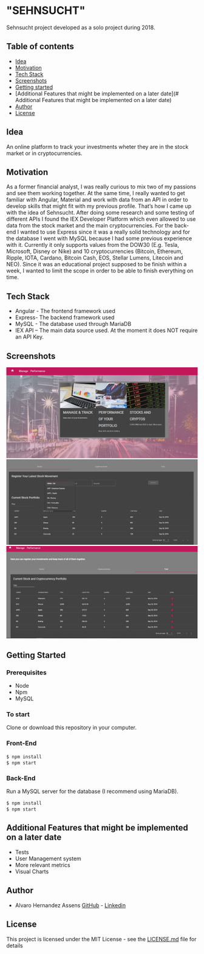 # "SEHNSUCHT"
Sehnsucht project developed as a solo project during 2018.

## Table of contents
* [Idea](#idea)
* [Motivation](#motivation)
* [Tech Stack](#tech-stack)
* [Screenshots](#screenshots)
* [Getting started](#getting-started)
* [Additional Features that might be implemented on a later date](# Additional Features that might be implemented on a later date)
* [Author](#author)
* [License](#license)

## Idea
An online platform to track your investments wheter they are in the stock market or in cryptocurrencies.

## Motivation
As a former financial analyst, I was really curious to mix two of my passions and see them working together. At the same time, I really wanted to get familiar with Angular, Material and work with data from an API in order to develop skills that might fit with my previous profile.
That’s how I came up with the idea of Sehnsucht.  After doing some research and some testing of different APIs I found the IEX Developer Platform which even allowed to use data from the stock market and the main cryptocurrencies.
For the back-end I wanted to use Express since it was a really solid technology and for the database I went with MySQL because I had some previous experience with it.
Currently it only supports values from the DOW30 (E.g. Tesla, Microsoft, Disney or Nike) and 10 cryptocurrencies (Bitcoin, Ethereum, Ripple, IOTA, Cardano, Bitcoin Cash, EOS, Stellar Lumens, Litecoin and NEO).
Since it was an educational project supposed to be finish within a week, I wanted to  limit the scope in order to be able to finish everything on time.

## Tech Stack
* Angular - The frontend framework used
* Express- The backend framework used
* MySQL - The database used through MariaDB
* IEX API – The main data source used. At the moment it does NOT require an API Key.

## Screenshots
![landing page](https://github.com/alvaroha1/sehnsucht/blob/master/assets/screenshot1.JPG)
![adding stocks to our portfolio](https://github.com/alvaroha1/sehnsucht/blob/master/assets/screenshot2.JPG)
![reviewing our current investments](https://github.com/alvaroha1/sehnsucht/blob/master/assets/screenshot3.JPG)

## Getting Started
### Prerequisites
* Node
* Npm
* MySQL 

### To start
Clone or download this repository in your computer.

### Front-End
```
$ npm install
$ npm start
```
### Back-End
Run a MySQL server for the database (I recommend using MariaDB).
```
$ npm install
$ npm start
```

## Additional Features that might be implemented on a later date
* Tests
* User Management system
* More relevant metrics
* Visual Charts 

## Author
* Alvaro Hernandez Assens [GitHub](https://github.com/alvaroha1) - [Linkedin](https://www.linkedin.com/in/alvaroha/)

## License
This project is licensed under the MIT License - see the [LICENSE.md](https://github.com/marcoantonioghiani01/xest-client/blob/master/LICENSE) file for details
